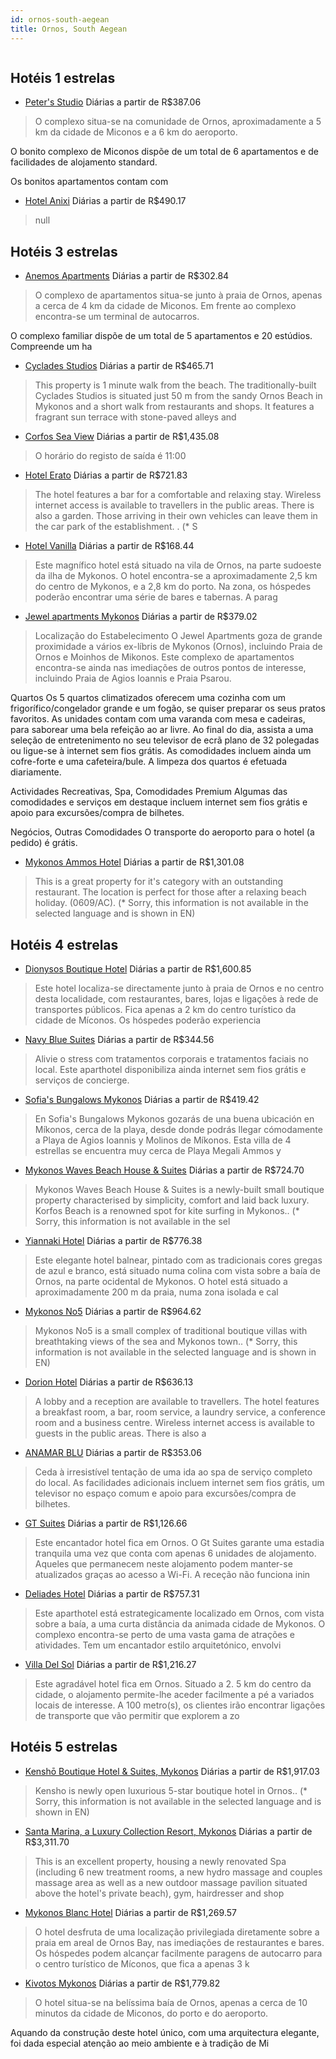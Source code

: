 ```yaml
---
id: ornos-south-aegean
title: Ornos, South Aegean
---
```


<center><img src="http://photos.hotelbeds.com/giata/10/101993/101993a_hb_a_001.jpg" alt="" /></center>


## Hotéis 1 estrelas

-    [Peter's Studio](https://www.hurb.com/hoteis/ornos/peter-s-studio-JNP-JP778016?cmp=18055) Diárias a partir de R$387.06
   > O complexo situa-se na comunidade de Ornos, aproximadamente a 5 km da cidade de Miconos e a 6 km do aeroporto.

O bonito complexo de Miconos dispõe de um total de 6 apartamentos e de facilidades de alojamento standard.

Os bonitos apartamentos contam com 
-    [Hotel Anixi](https://www.hurb.com/hoteis/ornos/hotel-anixi-JNP-JP768253?cmp=18055) Diárias a partir de R$490.17
   > null

## Hotéis 3 estrelas

-    [Anemos Apartments](https://www.hurb.com/hoteis/ornos/anemos-apartments-JNP-JP811249?cmp=18055) Diárias a partir de R$302.84
   > O complexo de apartamentos situa-se junto à praia de Ornos, apenas a cerca de 4 km da cidade de Miconos. Em frente ao complexo encontra-se um terminal de autocarros.

O complexo familiar dispõe de um total de 5 apartamentos e 20 estúdios. Compreende um ha
-    [Cyclades Studios](https://www.hurb.com/hoteis/ornos/cyclades-studios-JNP-JP037476?cmp=18055) Diárias a partir de R$465.71
   > This property is 1 minute walk from the beach. The traditionally-built Cyclades Studios is situated just 50 m from the sandy Ornos Beach in Mykonos and a short walk from restaurants and shops. It features a fragrant sun terrace with stone-paved alleys and
-    [Corfos Sea View](https://www.hurb.com/hoteis/ornos/corfos-sea-view-JNP-JP01489X?cmp=18055) Diárias a partir de R$1,435.08
   > O horário do registo de saída é 11:00
-    [Hotel Erato](https://www.hurb.com/hoteis/ornos/hotel-erato-JNP-JP156031?cmp=18055) Diárias a partir de R$721.83
   > The hotel features a bar for a comfortable and relaxing stay. Wireless internet access is available to travellers in the public areas. There is also a garden. Those arriving in their own vehicles can leave them in the car park of the establishment.
. (* S
-    [Hotel Vanilla](https://www.hurb.com/hoteis/ornos/hotel-vanilla-JNP-JP037558?cmp=18055) Diárias a partir de R$168.44
   > Este magnífico hotel está situado na vila de Ornos, na parte sudoeste da ilha de Mykonos. O hotel encontra-se a aproximadamente 2,5 km do centro de Mykonos, e a 2,8 km do porto. Na zona, os hóspedes poderão encontrar uma série de bares e tabernas. A parag
-    [Jewel apartments Mykonos](https://www.hurb.com/hoteis/ornos/jewel-apartments-mykonos-JNP-JP311207?cmp=18055) Diárias a partir de R$379.02
   > Localização do Estabelecimento 
O Jewel Apartments goza de grande proximidade a vários ex-líbris de Mykonos (Ornos), incluindo Praia de Ornos e Moinhos de Mikonos.  Este complexo de apartamentos encontra-se ainda nas imediações de outros pontos de interesse, incluindo Praia de Agios Ioannis e Praia Psarou.

Quartos 
Os 5 quartos climatizados oferecem uma cozinha com um frigorífico/congelador grande e um fogão, se quiser preparar os seus pratos favoritos. As unidades contam com uma varanda com mesa e cadeiras, para saborear uma bela refeição ao ar livre. Ao final do dia, assista a uma seleção de entretenimento no seu televisor de ecrã plano de 32 polegadas ou ligue-se à internet sem fios grátis. As comodidades incluem ainda um cofre-forte e uma cafeteira/bule. A limpeza dos quartos é efetuada diariamente.

Actividades Recreativas, Spa, Comodidades Premium 
Algumas das comodidades e serviços em destaque incluem internet sem fios grátis e apoio para excursões/compra de bilhetes.

Negócios, Outras Comodidades 
O transporte do aeroporto para o hotel (a pedido) é grátis.
-    [Mykonos Ammos Hotel](https://www.hurb.com/hoteis/ornos/mykonos-ammos-hotel-JNP-JP409938?cmp=18055) Diárias a partir de R$1,301.08
   > This is a great property for it&apos;s category with an outstanding restaurant. The location is perfect for those after a relaxing beach holiday. (0609/AC). (* Sorry, this information is not available in the selected language and is shown in EN) 

## Hotéis 4 estrelas

-    [Dionysos Boutique Hotel](https://www.hurb.com/hoteis/ornos/dionysos-boutique-hotel-JNP-JP188957?cmp=18055) Diárias a partir de R$1,600.85
   > Este hotel localiza-se directamente junto à praia de Ornos e no centro desta localidade, com restaurantes, bares, lojas e ligações à rede de transportes públicos. Fica apenas a 2 km do centro turístico da cidade de Míconos. Os hóspedes poderão experiencia
-    [Navy Blue Suites](https://www.hurb.com/hoteis/ornos/navy-blue-suites-JNP-JP920512?cmp=18055) Diárias a partir de R$344.56
   > Alivie o stress com tratamentos corporais e tratamentos faciais no local. Este aparthotel disponibiliza ainda internet sem fios grátis e serviços de concierge.
-    [Sofia's Bungalows Mykonos](https://www.hurb.com/hoteis/ornos/sofia-s-bungalows-mykonos-JNP-JP580493?cmp=18055) Diárias a partir de R$419.42
   > En Sofia&apos;s Bungalows Mykonos gozarás de una buena ubicación en Míkonos, cerca de la playa, desde donde podrás llegar cómodamente a Playa de Agios Ioannis y Molinos de Míkonos.  Esta villa de 4 estrellas se encuentra muy cerca de Playa Megali Ammos y 
-    [Mykonos Waves Beach House & Suites](https://www.hurb.com/hoteis/ornos/mykonos-waves-beach-house-suites-JNP-JP452912?cmp=18055) Diárias a partir de R$724.70
   > Mykonos Waves Beach House &amp; Suites is a newly-built small boutique property characterised by simplicity, comfort and laid back luxury. Korfos Beach is a renowned spot for kite surfing in Mykonos.. (* Sorry, this information is not available in the sel
-    [Yiannaki Hotel](https://www.hurb.com/hoteis/ornos/yiannaki-hotel-JNP-JP279690?cmp=18055) Diárias a partir de R$776.38
   > Este elegante hotel balnear, pintado com as tradicionais cores gregas de azul e branco, está situado numa colina com vista sobre a baía de Ornos, na parte ocidental de Mykonos. O hotel está situado a aproximadamente 200 m da praia, numa zona isolada e cal
-    [Mykonos No5](https://www.hurb.com/hoteis/ornos/mykonos-no5-JNP-JP604046?cmp=18055) Diárias a partir de R$964.62
   > Mykonos No5 is a small complex of traditional boutique villas with breathtaking views of the sea and Mykonos town.. (* Sorry, this information is not available in the selected language and is shown in EN) 
-    [Dorion Hotel](https://www.hurb.com/hoteis/ornos/dorion-hotel-JNP-JP037557?cmp=18055) Diárias a partir de R$636.13
   > A lobby and a reception are available to travellers. The hotel features a breakfast room, a bar, room service, a laundry service, a conference room and a business centre. Wireless internet access is available to guests in the public areas. There is also a
-    [ANAMAR BLU](https://www.hurb.com/hoteis/ornos/anamar-blu-JNP-JP00115S?cmp=18055) Diárias a partir de R$353.06
   > Ceda à irresistível tentação de uma ida ao spa de serviço completo do local. As facilidades adicionais incluem internet sem fios grátis, um televisor no espaço comum e apoio para excursões/compra de bilhetes.
-    [GT Suites](https://www.hurb.com/hoteis/ornos/gt-suites-JNP-JP363692?cmp=18055) Diárias a partir de R$1,126.66
   > Este encantador hotel fica em Ornos. O Gt Suites garante uma estadia tranquila uma vez que conta com apenas 6 unidades de alojamento. Aqueles que permanecem neste alojamento podem manter-se atualizados graças ao acesso a Wi-Fi. A receção não funciona inin
-    [Deliades Hotel](https://www.hurb.com/hoteis/ornos/deliades-hotel-JNP-JP037598?cmp=18055) Diárias a partir de R$757.31
   > Este aparthotel está estrategicamente localizado em Ornos, com vista sobre a baía, a uma curta distância da animada cidade de Mykonos. O complexo encontra-se perto de uma vasta gama de atrações e atividades. Tem um encantador estilo arquitetónico, envolvi
-    [Villa Del Sol](https://www.hurb.com/hoteis/ornos/villa-del-sol-JNP-JP811519?cmp=18055) Diárias a partir de R$1,216.27
   > Este agradável hotel fica em Ornos. Situado a 2. 5 km do centro da cidade, o alojamento permite-lhe aceder facilmente a pé a variados locais de interesse. A 100 metro(s), os clientes irão encontrar ligações de transporte que vão permitir que explorem a zo

## Hotéis 5 estrelas

-    [Kenshō Boutique Hotel & Suites, Mykonos](https://www.hurb.com/hoteis/ornos/kensho-boutique-hotel-suites-mykonos-JNP-JP548517?cmp=18055) Diárias a partir de R$1,917.03
   > Kensho is newly open luxurious 5-star boutique hotel in Ornos.. (* Sorry, this information is not available in the selected language and is shown in EN) 
-    [Santa Marina, a Luxury Collection Resort, Mykonos](https://www.hurb.com/hoteis/ornos/santa-marina-a-luxury-collection-resort-mykonos-JNP-JP903965?cmp=18055) Diárias a partir de R$3,311.70
   > This is an excellent property, housing a newly renovated Spa (including 6 new treatment rooms, a new hydro massage and couples massage area as well as a new outdoor massage pavilion situated above the hotel&apos;s private beach), gym, hairdresser and shop
-    [Mykonos Blanc Hotel](https://www.hurb.com/hoteis/ornos/mykonos-blanc-hotel-JNP-JP055563?cmp=18055) Diárias a partir de R$1,269.57
   > O hotel desfruta de uma localização privilegiada diretamente sobre a praia em areal de Ornos Bay, nas imediações de restaurantes e bares. Os hóspedes podem alcançar facilmente paragens de autocarro para o centro turístico de Míconos, que fica a apenas 3 k
-    [Kivotos Mykonos](https://www.hurb.com/hoteis/ornos/kivotos-mykonos-JNP-JP706743?cmp=18055) Diárias a partir de R$1,779.82
   > O hotel situa-se na belíssima baía de Ornos, apenas a cerca de 10 minutos da cidade de Miconos, do porto e do aeroporto.

Aquando da construção deste hotel único, com uma arquitectura elegante, foi dada especial atenção ao meio ambiente e à tradição de Mi
